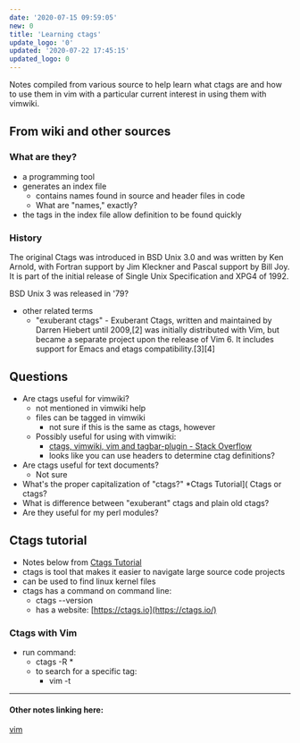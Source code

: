 ```yaml
---
date: '2020-07-15 09:59:05'
new: 0
title: 'Learning ctags'
update_logo: '0'
updated: '2020-07-22 17:45:15'
updated_logo: 0
---
```

Notes compiled from various source to help learn what ctags are and how to use
them in vim with a particular current interest in using them with vimwiki.

## From wiki and other sources
### What are they?
* a programming tool
* generates an index file
  * contains names found in source and header files in code
  * What are "names," exactly?
* the tags in the index file allow definition to be found quickly

### History
The original Ctags was introduced in BSD Unix 3.0 and was written by Ken Arnold, with Fortran support by Jim Kleckner and Pascal support by Bill Joy. It is part of the initial release of Single Unix Specification and XPG4 of 1992.

BSD Unix 3 was released in '79?

* other related terms
  * "exuberant ctags" - Exuberant Ctags, written and maintained by Darren Hiebert until 2009,[2] was initially distributed with Vim, but became a separate project upon the release of Vim 6. It includes support for Emacs and etags compatibility.[3][4]

## Questions
* Are ctags useful for vimwiki?
  * not mentioned in vimwiki help
  * files can be tagged in vimwiki
    * not sure if this is the same as ctags, however
  * Possibly useful for using with vimwiki:
    * [ctags, vimwiki, vim and tagbar-plugin - Stack Overflow](https://stackoverflow.com/questions/7037055/ctags-vimwiki-vim-and-tagbar-plugin)
    * looks like you can use headers to determine ctag definitions?
* Are ctags useful for text documents?
  * Not sure
* What's the proper capitalization of "ctags?"
  *Ctags Tutorial]( Ctags or ctags?
* What is difference between "exuberant" ctags and plain old ctags?
* Are they useful for my perl modules?

## Ctags tutorial
* Notes below from [Ctags Tutorial](https://courses.cs.washington.edu/courses/cse451/10au/tutorials/tutorial_ctags.html)
* ctags is tool that makes it easier to navigate large source code projects
* can be used to find linux kernel files
* ctags has a command on command line:
  * ctags --version
  * has a website: [https://ctags.io](https://ctags.io/)
### Ctags with Vim
* run command:
  * ctags -R *
  * to search for a specific tag:
    * vim -t <tag>

---
#### Other notes linking here:

[vim](/vim)
